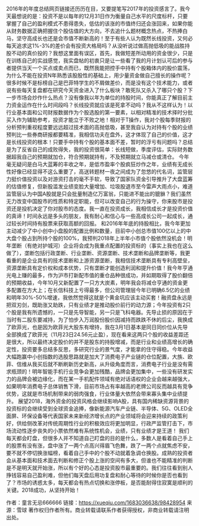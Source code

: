 2016年的年度总结网页链接还历历在目，又要提笔写2017年的投资感言了。我今天最想说的是：投资不是以每年的12月31日作为衡量自己水平的尺度标杆，只要掌握了自己的盈利模式不患得患失，低估的该涨的市值终归还会涨回来，如果你能从财务数据正确把握住个股估值的大方向，不去追什么题材概念热点，不热捧白马，坚守高成长也还是会市值不断新高的！至于有些人认为既然长线投资，又何必每天追求这1%-3%的差价会有投资大格局吗？从没听说过做高抛低吸的能战胜持股不动的真价投的？我想这里面有误区，首先，我做短差所动用的资金很少，只是在训练自己的实战感觉，我实盘帖的初衷只是让一些看了我的月计划认可后的参与者提供当天一个买点或卖点而已，既然我能把控手中持有个股箱体内的股价震荡，为什么不能在投资N年熟悉该股股性的基础上，用少量资金做自己擅长的操作呢？很多时候不是标榜自己是巴菲特学生的不屑做差价，而是没有这个技术能力，或者说有些每天复盘都在研究今天资金进入了什么板块？敢死队又杀入了哪只个股？下一步市场会炒作什么热点？没有像我以年为单位的持股时间，你能真正了解目前主力资金运作在什么时间段吗？长线投资就应该是死拿不动吗？我从不这样认为！以行业基本面和公司财报数据作为个股选股的第一要素，以相对精准的技术择时分批买入作为辅助参考，投资才能立于不败之地！相对于T操作，我对个股每季财报的分析预判重视程度要远远超过技术面的高抛低吸，甚至我自认为对持有个股的业绩预判比一些券商研报都要精准，我相信功夫在盘外，这才体现了自己的价值，这才是长线投资的根本！只要手中持有个股的基本面不差，暂时的浮亏有问题吗？总结是为了反省自己的成败得失，我的投资很简单：长线短做，季度评估，实际财务数据超我自己的预期就加仓，符合预期就持有，不及预期就立马减仓或清仓。
今年毫无疑问是白马大蓝筹的丰收之年，是低市盈率个股疯狂炒作之年，业绩有无成长性好像已经显得不这么重要了，高送转题材一夜之间成为了忽悠的代名词，监管层力挺价值投资以及对游资打击的毫不手软，导致了国家队资金引导推升了大盘蓝筹的估值修复，但新股滥发业绩变脸大量增加、垃圾股退市至今雷声大雨点小，难道监管层认为中国A股就是只会批量制造亿万富翁，只能进不能出的貔貅？我们虽然无力改变中国股市的性质和特定职能，但可以改变自己的行为操守，你来股市是投资还是投机决定了你对股市的态度。我一直在投资成长，我相信成长才是投资价值的真谛！时间永远是多头的朋友，我有耐心和信心与一些高成长公司一起成长，通过较长时间持有股票来获取高额的回报。
和2016年年底的持股相比，我今年更加主动减少了中小创中小盘股的配置比例和数量，目前中小创总市值100亿以上的中大盘个股占到所持个股的100%，我预判2018年上半年小市值个股依然没机会！明年垄断（有绝对护城河）企业将会成为我重点配置的投资标的（事实上我也在这么做了），垄断包括行政垄断、行业垄断、资源垄断、技术垄断和品牌垄断等，我更看重的是企业具有的技术垄断和上游资源垄断，我相信技术垄断具有专利高壁垒，资源垄断具有定价权和成本优势，只有垄断才能创造利润和提升价值！我今年亨通光电上赚的最多，作为沪市打新配市值的重仓品种很成功，并如期取得了股价翻倍的预期收益，今年10月又新配置了一只方大炭素，明年我会将减仓亨通的资金更多配置在方大上；在长信科技上亏得最多，但公司管理层今年已明确6.5亿的业绩和明年30%-50%增速，我依然觉得这就是个黄金坑应该主动买套！融资盘永远是把双刃剑，既助涨又助跌，只有业绩才是推动股价前行的动力源；今年投资有2只个股是我有所遗憾的，一只是先导智能，另一只是飞科电器。先导止损的原因在于当时有二股东要减持，为了怕步入万润股份股价因减持而跌跌不休的后尘，我换成了欧菲光，也是因为欧菲光大股东有增持，我在3月1日基本是同日同价位从先导全部换成了欧菲光（11月23日24.56元止盈），现在看来这两只个股的收益差距还是很大，所以最终决定股价的并不是股东的持股增减，而是行业和业绩高增长的确定性，投资要多总结多反思，多研究行业的景气度，才能拿的住守得稳。今年收益大幅跑赢中小创指数的选股思路就是加大了消费电子产业链的仓位配置，大族、欧菲、信维从我买后就不断刷新历史新高，从升级角度而言，消费电子行业是没有需求瓶颈的！明年智能手机行业竞争会更加残酷，品牌会更加集中，一些没有研发实力的品牌会被边缘化，而在某一手机配件领域有绝对话语权的企业会越来越强大，如果明年消费电子总体销售下滑，目前市场占有率越高的老牌公司反而越具有竞争优势，这就是市场机制带来的弱肉强食，行业体量大依然会带来寡头集中业绩提升。
展望2018，海外资金的投资风格会继续影响A股，具有国内稀缺资源背景的投资标的会继续受到全球资金追捧，像新能源汽车产业链、半导体、5G、OLED全面屏、环保设备等代表国家未来新经济增长点的产业领域将会迎来持续的政策利好，供给侧改革对传统周期性行业的积极效应将更加明显，行政严监管打击下，市场流动性逐步丧失的小票依然难有系统性机会，业绩，只有业绩才是王道！
我们每天都会盯盘，但很多人并不知道自己盯盘的目的是什么，多数人是看着自己手上的股票有没有涨，盘中涨了一两个点高兴得眉飞色舞，跌了一两个点就焦虑不安，要不就不停切换涨幅榜，看着自己手中的个股不动就着急调仓换股。成熟的投资者会从基本面和技术面去判断和修正个股上涨的空间有多大，但谁也不能精准的判断是不是明天就开始涨，所以有个好的心态是投资股市最重要的。我们往往看到别人挣钱容易自己盈利难，但他们每天盘后用功复盘和耐心等待的时候你是否也看到了？市场的诱惑太多，每天都会有热点切换和涨停板，是否能耐得住寂寞是顺利的关键。2018成功，从坚持开始！

作者：童言无忌666666
链接：https://xueqiu.com/1683036638/98428954
来源：雪球
著作权归作者所有。商业转载请联系作者获得授权，非商业转载请注明出处。